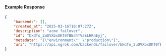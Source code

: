 <!-- Code generated for API Clients. DO NOT EDIT. -->

#### Example Response

```json
{
	"backends": [],
	"created_at": "2025-03-16T10:07:27Z",
	"description": "acme failover",
	"id": "bkdfo_2uOVXbxOKT0fBEd4TVaELHRnEyj",
	"metadata": "{\"environment\": \"production\"}",
	"uri": "https://api.ngrok.com/backends/failover/bkdfo_2uOVXbxOKT0fBEd4TVaELHRnEyj"
}
```
